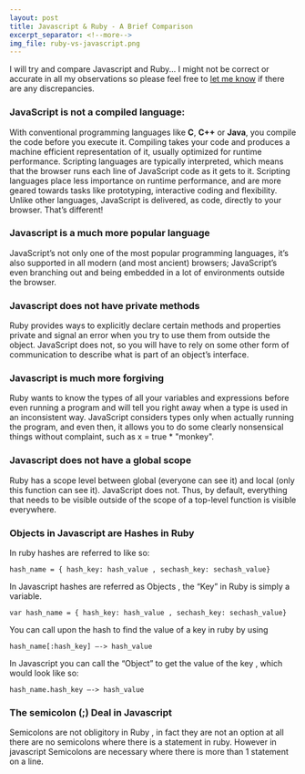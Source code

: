 ```yaml
---
layout: post
title: Javascript & Ruby - A Brief Comparison
excerpt_separator: <!--more-->
img_file: ruby-vs-javascript.png
---
```

I will try and compare Javascript and Ruby... I might not be correct or accurate in all my observations so please feel free to <a href="/contact.html">let me know</a> if there are any discrepancies.
<!--more-->

<h3>JavaScript is not a compiled language:</h3>

With conventional programming languages like **C**, **C++** or **Java**, you compile the code before you execute it. Compiling takes your code and produces a machine efficient representation of it, usually optimized for runtime performance. Scripting languages are typically interpreted, which means that the browser runs each line of JavaScript code as it gets to it. Scripting languages place less importance on runtime performance, and are more geared towards tasks like prototyping, interactive coding and flexibility. Unlike other languages, JavaScript is delivered, as code, directly to your browser. That’s different!

<h3>Javascript is a much more popular language</h3>

JavaScript’s not only one of the most popular programming languages, it’s also supported in all modern (and most ancient) browsers; JavaScript’s even branching out and being embedded in a lot of environments outside the browser. 


<h3>Javascript does not have private methods</h3>

Ruby provides ways to explicitly declare certain methods and properties private and signal an error when you try to use them from outside the object. JavaScript does not, so you will have to rely on some other form of communication to describe what is part of an object’s interface.


<h3>Javascript is much more forgiving</h3>

Ruby wants to know the types of all your variables and expressions before even running a program and will tell you right away when a type is used in an inconsistent way. JavaScript considers types only when actually running the program, and even then, it allows you to do some clearly nonsensical things without complaint, such as x = true * "monkey".


<h3>Javascript does not have a global scope</h3>

Ruby has a scope level between global (everyone can see it) and local (only this function can see it). JavaScript does not. Thus, by default, everything that needs to be visible outside of the scope of a top-level function is visible everywhere.

<h3>Objects in Javascript are Hashes in Ruby</h3>

In ruby hashes are referred to like so:

`hash_name = { hash_key: hash_value , sechash_key: sechash_value}`

In Javascript hashes are referred as Objects , the “Key” in Ruby is simply a variable.

`var hash_name = { hash_key: hash_value , sechash_key: sechash_value}`

You can call upon the hash to find the value of a key in ruby by using

`hash_name[:hash_key] —-> hash_value`

In Javascript you can call the “Object” to get the value of the key , which would look like so:

`hash_name.hash_key —-> hash_value`

<h3>The semicolon (;) Deal in Javascript</h3>
Semicolons are not obligitory in Ruby , in fact they are not an option at all there are no semicolons where there is a statement in ruby.
However in javascript Semicolons are necessary where there is more than 1 statement on a line.







